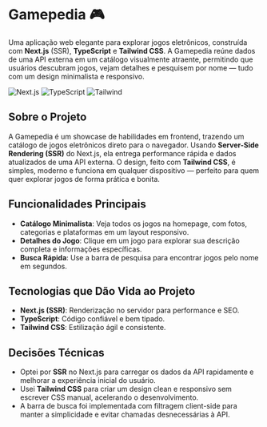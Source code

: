 # Gamepedia 🎮

Uma aplicação web elegante para explorar jogos eletrônicos, construída com **Next.js** (SSR), **TypeScript** e **Tailwind CSS**. A Gamepedia reúne dados de uma API externa em um catálogo visualmente atraente, permitindo que usuários descubram jogos, vejam detalhes e pesquisem por nome — tudo com um design minimalista e responsivo.

![Next.js](https://img.shields.io/badge/Next.js-14-black) ![TypeScript](https://img.shields.io/badge/TypeScript-5-blue) ![Tailwind](https://img.shields.io/badge/Tailwind_CSS-3-38B2AC)

## Sobre o Projeto

A Gamepedia é um showcase de habilidades em frontend, trazendo um catálogo de jogos eletrônicos direto para o navegador. Usando **Server-Side Rendering (SSR)** do Next.js, ela entrega performance rápida e dados atualizados de uma API externa. O design, feito com **Tailwind CSS**, é simples, moderno e funciona em qualquer dispositivo — perfeito para quem quer explorar jogos de forma prática e bonita.

## Funcionalidades Principais

- **Catálogo Minimalista**: Veja todos os jogos na homepage, com fotos, categorias e plataformas em um layout responsivo.
- **Detalhes do Jogo**: Clique em um jogo para explorar sua descrição completa e informações específicas.
- **Busca Rápida**: Use a barra de pesquisa para encontrar jogos pelo nome em segundos.

## Tecnologias que Dão Vida ao Projeto

- **Next.js (SSR)**: Renderização no servidor para performance e SEO.
- **TypeScript**: Código confiável e bem tipado.
- **Tailwind CSS**: Estilização ágil e consistente.

## Decisões Técnicas

- Optei por **SSR** no Next.js para carregar os dados da API rapidamente e melhorar a experiência inicial do usuário.
- Usei **Tailwind CSS** para criar um design clean e responsivo sem escrever CSS manual, acelerando o desenvolvimento.
- A barra de busca foi implementada com filtragem client-side para manter a simplicidade e evitar chamadas desnecessárias à API.
